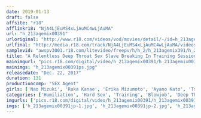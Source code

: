 ```yaml
---
date: 2019-01-13
draft: false
affsite: "r18"
afflinkr18: "NjA4LjEuMS4xLjAuMC4wLjAuMA"
url: "h_213agemix00391"
urloriginal: "http://www.r18.com/videos/vod/movies/detail/-/id=h_213agemix00391"
urlfinal: "http://media.r18.com/track/NjA4LjEuMS4xLjAuMC4wLjAuMA/videos/vod/movies/detail/-/id=h_213agemix00391"
samplevid: "awspv3001.r18.com/litevideo/freepv/h/h_2/h_213agemix391/h_213agemix391_dmb_w.mp4"
title: "A Relentless Deep Throat Sex Slave Breaking In Training Session We're Raping Her Throat These Girls Are Driven To Tears With Merciless Ass Shaking Dick Sucking Torture"
mainimgurl: "pics.r18.com/digital/video/h_213agemix00391/h_213agemix00391ps.jpg"
mainimgs: "h_213agemix00391ps.jpg"
releasedate: "Dec. 22, 2017"
duration: 131
productioncomp: "SEX Agent"
girls: ['Nao Mizuki', 'Ruka Kanae', 'Erika Mizumoto', 'Ayano Kato', 'Tsubasa Hinagiku', 'Aya Sazanami', 'Ren Hinami', 'Nao Jinguji']
categories: ['Humiliation', 'Hard Sex', 'Training', 'Blowjob', 'Deep Throat', 'Hi-Def']
imgurls: ['pics.r18.com/digital/video/h_213agemix00391/h_213agemix00391jp-1.jpg', 'pics.r18.com/digital/video/h_213agemix00391/h_213agemix00391jp-2.jpg', 'pics.r18.com/digital/video/h_213agemix00391/h_213agemix00391jp-3.jpg', 'pics.r18.com/digital/video/h_213agemix00391/h_213agemix00391jp-4.jpg', 'pics.r18.com/digital/video/h_213agemix00391/h_213agemix00391jp-5.jpg', 'pics.r18.com/digital/video/h_213agemix00391/h_213agemix00391jp-6.jpg', 'pics.r18.com/digital/video/h_213agemix00391/h_213agemix00391jp-7.jpg', 'pics.r18.com/digital/video/h_213agemix00391/h_213agemix00391jp-8.jpg', 'pics.r18.com/digital/video/h_213agemix00391/h_213agemix00391jp-9.jpg', 'pics.r18.com/digital/video/h_213agemix00391/h_213agemix00391jp-10.jpg', 'pics.r18.com/digital/video/h_213agemix00391/h_213agemix00391jp-11.jpg', 'pics.r18.com/digital/video/h_213agemix00391/h_213agemix00391jp-12.jpg', 'pics.r18.com/digital/video/h_213agemix00391/h_213agemix00391jp-13.jpg', 'pics.r18.com/digital/video/h_213agemix00391/h_213agemix00391jp-14.jpg', 'pics.r18.com/digital/video/h_213agemix00391/h_213agemix00391jp-15.jpg', 'pics.r18.com/digital/video/h_213agemix00391/h_213agemix00391jp-16.jpg', 'pics.r18.com/digital/video/h_213agemix00391/h_213agemix00391jp-17.jpg', 'pics.r18.com/digital/video/h_213agemix00391/h_213agemix00391jp-18.jpg', 'pics.r18.com/digital/video/h_213agemix00391/h_213agemix00391jp-19.jpg']
imgs: ['h_213agemix00391jp-1.jpg', 'h_213agemix00391jp-2.jpg', 'h_213agemix00391jp-3.jpg', 'h_213agemix00391jp-4.jpg', 'h_213agemix00391jp-5.jpg', 'h_213agemix00391jp-6.jpg', 'h_213agemix00391jp-7.jpg', 'h_213agemix00391jp-8.jpg', 'h_213agemix00391jp-9.jpg', 'h_213agemix00391jp-10.jpg', 'h_213agemix00391jp-11.jpg', 'h_213agemix00391jp-12.jpg', 'h_213agemix00391jp-13.jpg', 'h_213agemix00391jp-14.jpg', 'h_213agemix00391jp-15.jpg', 'h_213agemix00391jp-16.jpg', 'h_213agemix00391jp-17.jpg', 'h_213agemix00391jp-18.jpg', 'h_213agemix00391jp-19.jpg']
---
```

